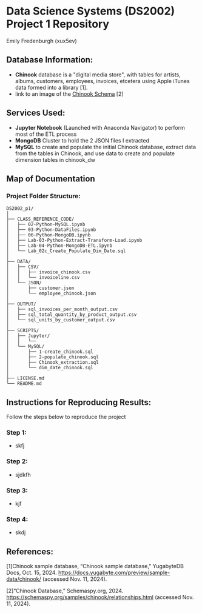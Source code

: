 # Data Science Systems (DS2002) Project 1 Repository
Emily Fredenburgh (xux5ev)

## Database Information:
- **Chinook** database is a "digital media store", with tables for artists, albums, customers, employees, invoices, etcetera using Apple iTunes data formed into a library [1].
- link to an image of the [Chinook Schema](https://schemaspy.org/samples/chinook/relationships.html) [2]


## Services Used:
- **Jupyter Notebook** (Launched with Anaconda Navigator) to perform most of the ETL process
- **MongoDB** Cluster to hold the 2 JSON files I extracted
- **MySQL** to create and populate the initial Chinook database, extract data from the tables in Chinook, and use data to create and populate dimension tables in chinook_dw

## Map of Documentation
### Project Folder Structure:
```
DS2002_p1/
│
├── CLASS_REFERENCE_CODE/
│   ├── 02-Python-MySQL.ipynb
│   ├── 03-Python-DataFiles.ipynb
│   ├── 06-Python-MongoDB.ipynb
│   ├── Lab-03-Python-Extract-Transform-Load.ipynb
│   ├── Lab-04-Python-MongoDB-ETL.ipynb
│   └── Lab_02c_Create_Populate_Dim_Date.sql
│
├── DATA/
│   ├── CSV/
│   │   ├── invoice_chinook.csv
│   │   └── invoiceline.csv
│   └── JSON/
│       ├── customer.json
│       └── employee_chinook.json
│
├── OUTPUT/
│   ├── sql_invoices_per_month_output.csv
│   ├── sql_total_quantity_by_product_output.csv
│   └── sql_units_by_customer_output.csv
│
├── SCRIPTS/
│   ├── Jupyter/
│   │   └── 
│   └── MySQL/
│       ├── 1-create_chinook.sql
│       ├── 2-populate_chinook.sql
│       ├── Chinook_extraction.sql
│       └── dim_date_chinook.sql
│  
├── LICENSE.md
└── README.md
```

## Instructions for Reproducing Results:
Follow the steps below to reproduce the project

### Step 1:
- skfj

### Step 2:
- sjdkfh

### Step 3:
- kjf

### Step 4:
- skdj

## References:
[1]Chinook sample database, “Chinook sample database,” YugabyteDB Docs, Oct. 15, 2024. https://docs.yugabyte.com/preview/sample-data/chinook/ (accessed Nov. 11, 2024).

[2]“Chinook Database,” Schemaspy.org, 2024. https://schemaspy.org/samples/chinook/relationships.html (accessed Nov. 11, 2024).

